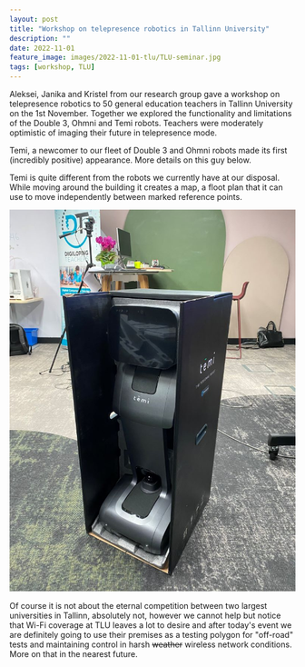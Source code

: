 ```yaml
---
layout: post
title: "Workshop on telepresence robotics in Tallinn University"
description: ""
date: 2022-11-01
feature_image: images/2022-11-01-tlu/TLU-seminar.jpg
tags: [workshop, TLU]
---
```


Aleksei, Janika and Kristel from our research group gave a workshop on telepresence robotics to 50 general education teachers in Tallinn University on the 1st November. Together we explored the functionality and limitations of the Double 3, Ohmni and Temi robots. Teachers were moderately optimistic of imaging their future in telepresence mode.

Temi, a newcomer to our fleet of Double 3 and Ohmni robots made its first (incredibly positive) appearance. More details on this guy below.

<!--more-->

Temi is quite different from the robots we currently have at our disposal. While moving around the building it creates a map, a floot plan that it can use to move independently between marked reference points.

![Temi robot](/images/2022-11-01-tlu/temi.jpg)

Of course it is not about the eternal competition between two largest universities in Tallinn, absolutely not, however we cannot help but notice that Wi-Fi coverage at TLU leaves a lot to desire and after today's event we are definitely going to use their premises as a testing polygon for "off-road" tests and maintaining control in harsh ~~weather~~ wireless network conditions. More on that in the nearest future.
